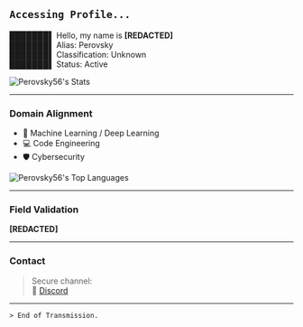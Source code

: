 ## `Accessing Profile...`

███████▌ Hello, my name is **[REDACTED]**  
███████▌ Alias: Perovsky  
███████▌ Classification: Unknown  
███████▌ Status: Active  

![Perovsky56's Stats](https://github-readme-stats.vercel.app/api?username=Perovsky56&theme=highcontrast&show_icons=true&hide_border=false&count_private=true)

---

### Domain Alignment

- 🧠 Machine Learning / Deep Learning
- 💻 Code Engineering  
- 🛡️ Cybersecurity  

![Perovsky56's Top Languages](https://github-readme-stats.vercel.app/api/top-langs/?username=Perovsky56&theme=highcontrast&show_icons=true&hide_border=false&layout=compact)

---

### Field Validation

**[REDACTED]**

---

### Contact

> Secure channel:  
> 📧 [Discord](http://discordapp.com/users/186808872982413314)

---

`> End of Transmission.`
